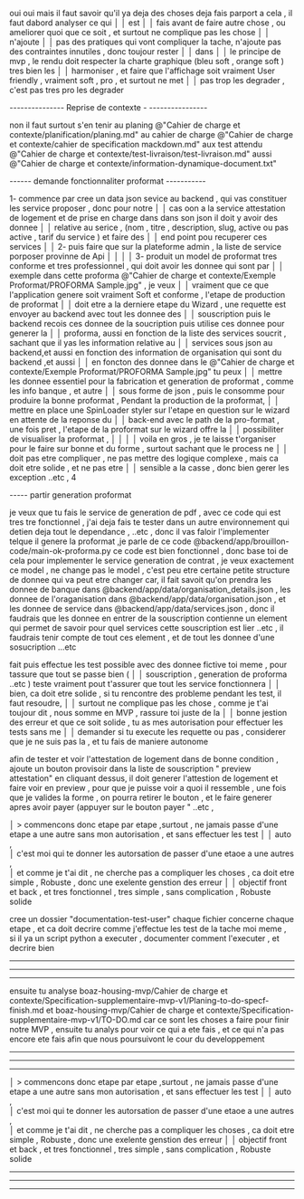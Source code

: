 oui oui mais il faut savoir qu'il ya deja des choses deja fais parport a cela , il faut dabord analyser ce qui    │
│   est                                                                                                               │
│     fais avant de faire autre chose , ou ameliorer quoi que ce soit , et surtout ne complique pas les chose         │
│   n'ajoute                                                                                                          │
│     pas des pratiques qui vont compliquer la tache, n'ajoute pas des contraintes innutiles  , donc toujour rester   │
│   dans                                                                                                              │
│     le principe de mvp , le rendu doit respecter la charte graphique (bleu soft , orange soft ) tres bien les       │
│     harmoniser , et faire que l'affichage soit vraiment User friendly , vraiment soft , pro , et surtout ne met     │
│   pas trop les degrader , c'est pas tres pro  les degrader   





--------------- Reprise de contexte - ----------------

non il faut surtout s'en tenir au planing @"Cahier de charge et contexte/planification/planing.md"   au cahier de 
  charge @"Cahier de charge et contexte/cahier de specification mackdown.md"   aux test attendu @"Cahier de charge et
   contexte/test-livraison/test-livraison.md"  aussi @"Cahier de charge et 
  contexte/information-dynamique-document.txt"







  ------ demande fonctionnaliter proformat -----------

  1- commence par cree un data json sevice au backend , qui vas constituer les service proposer , donc pour notre   │
│   cas oon a la service attestation de logement et de prise en charge dans dans son json il doit y avoir des donnee  │
│   relative au serice , (nom , titre , description, slug, active ou pas active , tarif du service ) et faire des     │
│   end point pou recuperer ces services                                                                              │
│   2- puis faire que sur la plateforme admin , la liste de service porposer provinne de Api                          │
│                                                                                                                     │
│   3- produit un model de proformat tres conforme et tres professionnel ,  qui doit avoir les donnee qui sont par    │
│   exemple dans cette proforma @"Cahier de charge et contexte/Exemple Proformat/PROFORMA Sample.jpg"   , je veux     │
│   vraiment que ce que l'application genere soit vraiment Soft et conforme , l'etape de production de proformat      │
│   doit etre a la derniere etape du Wizard , une requette est envoyer au backend avec tout les donnee des            │
│   souscription puis le backend recois ces donnee de la soucription puis utilise ces donnee pour generer la          │
│   proforma, aussi en fonction de la liste des services soucrit , sachant que il yas les information relative au     │
│   services sous json au backend,et aussi en fonction des information de organisation qui sont du backend ,et aussi  │
│   en foncton des donnee dans le @"Cahier de charge et contexte/Exemple Proformat/PROFORMA Sample.jpg"  tu peux      │
│   mettre les donnee essentiel pour la fabrication et generation de proformat , comme les info banque , et autre     │
│   sous forme de json , puis le consomme pour produire la bonne proformat ,  Pendant la production de la proformat,  │
│   mettre en place une SpinLoader styler sur l'etape en question sur le wizard en attente de la reponse du           │
│   back-end avec le path de la pro-format , une fois pret , l'etape de la proformat sur le wizard offre la           │
│   possibiliter de visualiser la proformat ,                                                                         │
│                                                                                                                     │
│   voila en gros , je te laisse t'organiser pour le faire sur bonne et du forme , surtout sachant que le process ne  │
│   doit pas etre compliquer , ne pas mettre des logique complexe , mais ca doit etre solide , et ne pas etre         │
│   sensible a la casse , donc bien gerer les exception ..etc ,       4







-----  partir generation proformat 

je veux que tu fais le service de generation de pdf , avec ce code qui est tres tre fonctionnel , j'ai deja fais te
   tester dans un autre environnement qui detien deja tout le dependance , ..etc , donc il vas faloir l'implementer 
  telque il genere la proformat ,je parle de ce code @backend/app/brouillon-code/main-ok-proforma.py  ce code est 
  bien fonctionnel , donc base toi de cela pour implementer le service generation de contrat , je veux exactement ce 
  model  , ne change pas le model , c'est peu etre certaine petite structure de donnee qui va peut etre changer  car,
   il fait savoit qu'on prendra les donnee de banque dans @backend/app/data/organisation_details.json , les donnee de
   l'oraganisation dans @backend/app/data/organisation.json , et les donnee de service dans 
  @backend/app/data/services.json  ,  donc il faudrais que les donnee en entrer de la souscription contienne un 
  element qui permet de savoir pour quel services  cette souscription est lier ..etc , il faudrais tenir compte de 
  tout ces element , et de tout les donnee d'une sosucription ...etc






  fait puis effectue les test possible avec des donnee fictive toi meme , pour tassure que tout se passe bien (     │
│   souscription , generation de proforma ..etc ) teste vraiment pout t'assurer que tout les service fonctionnera     │
│   bien, ca doit etre solide , si tu rencontre des probleme pendant les test, il faut resoudre,                      │
│   surtout ne complique pas les chose , comme je t'ai toujour dit , nous somme en MVP , rassure toi juste de la      │
│   bonne jestion des erreur et que ce soit solide , tu as mes autorisation pour effectuer les tests sans me          │
│   demander si tu execute les requette ou pas , considerer que je ne suis pas la , et tu fais de maniere autonome  









afin de tester et voir l'attestation de logement dans de bonne condition , ajoute un bouton provisoir dans la liste de souscription " 
  preview attestation" en cliquant dessus, il doit generer l'attestion de logement et faire voir en preview , pour que je puisse voir a quoi
   il ressemble , une  fois que je valides la forme , on pourra retirer le bouton , et le faire generer apres avoir payer (appuyer sur le 
  bouton payer " ..etc ,


















  │ > commencons donc etape par etape ,surtout , ne jamais passe d'une etape a une autre sans mon autorisation , et sans effectuer les test    │
│   auto ,                                             
│   c'est moi qui te donner les autorsation de passer d'une etaoe a une autres ,                                           
│   et comme je t'ai dit , ne cherche pas a compliquer les choses , ca doit etre simple , Robuste , donc une exelente genstion des erreur    │
│   objectif front et back , et tres fonctionnel , tres simple , sans complication , Robuste solide





cree un dossier "documentation-test-user" chaque fichier concerne chaque etape , et ca doit decrire comme j'effectue les test de la tache 
  moi meme , si il ya un script python a executer , documenter comment l'executer , et decrire bien




----------------------------------------------------------------------------------------------------------------------------------------------------------------------------------------------------------------------------
----------------------------------------------------------------------------------------
----------------------------------------------------------------------------------------

  ensuite tu analyse boaz-housing-mvp/Cahier de charge et contexte/Specification-supplementaire-mvp-v1/Planing-to-do-specf-finish.md  et boaz-housing-mvp/Cahier de charge et contexte/Specification-supplementaire-mvp-v1/TO-DO.md    car ce sont les choses a faire pour finir notre MVP ,  ensuite tu analys pour voir ce qui a ete fais , et ce qui n'a pas encore ete fais afin que nous poursuivont le cour du developpement


  ----------------------------------------------------------------------------------------------------------------------------------------------------------------------------------------------------------------------------
----------------------------------------------------------------------------------------
----------------------------------------------------------------------------------------



  │ > commencons donc etape par etape ,surtout , ne jamais passe d'une etape a une autre sans mon autorisation , et sans effectuer les test    │
│   auto ,                                             
│   c'est moi qui te donner les autorsation de passer d'une etaoe a une autres ,                                           
│   et comme je t'ai dit , ne cherche pas a compliquer les choses , ca doit etre simple , Robuste , donc une exelente genstion des erreur    │
│   objectif front et back , et tres fonctionnel , tres simple , sans complication , Robuste solide



----------------------------------------------------------------------------------------------------------------------------------------------------------------------------------------------------------------------------
----------------------------------------------------------------------------------------
----------------------------------------------------------------------------------------